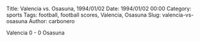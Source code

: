 Title: Valencia vs. Osasuna, 1994/01/02
Date: 1994/01/02 00:00
Category: sports
Tags: football, football scores, Valencia, Osasuna
Slug: valencia-vs-osasuna
Author: carbonero


Valencia 0 - 0 Osasuna
